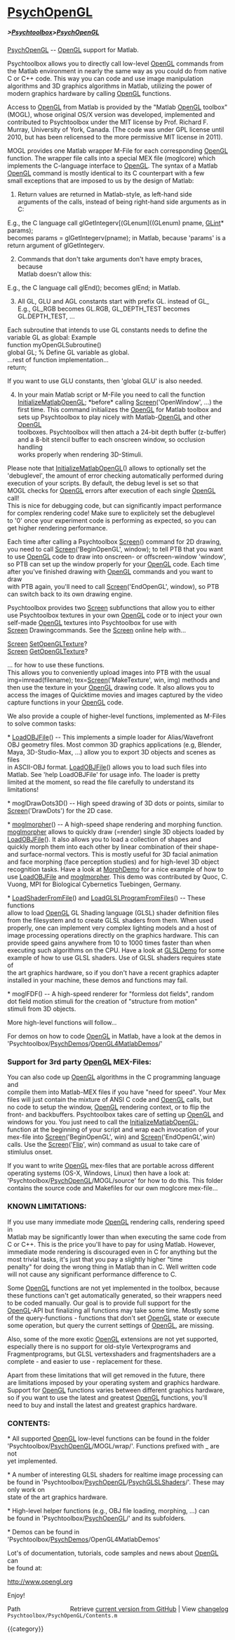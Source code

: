 # [PsychOpenGL](PsychOpenGL)
##### >[Psychtoolbox](Psychtoolbox)>[PsychOpenGL](PsychOpenGL)

[PsychOpenGL](PsychOpenGL) -- [OpenGL](OpenGL) support for Matlab.  
  
Psychtoolbox allows you to directly call low-level [OpenGL](OpenGL) commands from  
the Matlab environment in nearly the same way as you could do from native  
C or C++ code. This way you can code and use image manipulation  
algorithms and 3D graphics algorithms in Matlab, utilizing the power of  
modern graphics hardware by calling [OpenGL](OpenGL) functions.  
  
Access to [OpenGL](OpenGL) from Matlab is provided by the "Matlab [OpenGL](OpenGL) toolbox"  
(MOGL), whose original OS/X version was developed, implemented and  
contributed to Psychtoolbox under the MIT license by Prof. Richard F.  
Murray, University of York, Canada. (The code was under GPL license until  
2010, but has been relicensed to the more permissive MIT license in 2011).  
  
MOGL provides one Matlab wrapper M-File for each corresponding [OpenGL](OpenGL)  
function. The wrapper file calls into a special MEX file (moglcore) which  
implements the C-language interface to [OpenGL](OpenGL). The syntax of a Matlab  
[OpenGL](OpenGL) command is mostly identical to its C counterpart with a few  
small exceptions that are imposed to us by the design of Matlab:  
  
1. Return values are returned in Matlab-style, as left-hand side  
arguments of the calls, instead of being right-hand side arguments as in  
C:  
  
E.g., the C language call glGetIntegerv[(GLenum]((GLenum) pname, [GLint](GLint)\* params);  
becomes params = glGetIntegerv(pname); in Matlab, because 'params' is a  
return argument of glGetIntegerv.  
  
2. Commands that don't take arguments don't have empty braces, because  
Matlab doesn't allow this:  
  
E.g., the C language call glEnd();  becomes glEnd; in Matlab.  
  
3. All GL, GLU and AGL constants start with prefix GL. instead of GL\_  
E.g., GL\_RGB becomes GL.RGB, GL\_DEPTH\_TEST becomes GL.DEPTH\_TEST, ...  
  
Each subroutine that intends to use GL constants needs to define the  
variable GL as global: Example  
  function myOpenGLSubroutine()  
  global GL; % Define GL variable as global.  
  ...rest of function implementation...  
  return;  
  
If you want to use GLU constants, then 'global GLU' is also needed.  
  
4. In your main Matlab script or M-File you need to call the function  
[InitializeMatlabOpenGL](InitializeMatlabOpenGL);  \*before\* calling [Screen](Screen)('OpenWindow', ...) the  
first time. This command initializes the [OpenGL](OpenGL) for Matlab toolbox and  
sets up Psychtoolbox to play nicely with Matlab-[OpenGL](OpenGL) and other [OpenGL](OpenGL)  
toolboxes. Psychtoolbox will then attach a 24-bit depth buffer (z-buffer)  
and a 8-bit stencil buffer to each onscreen window, so occlusion handling  
works properly when rendering 3D-Stimuli.  
  
Please note that [InitializeMatlabOpenGL](InitializeMatlabOpenGL)() allows to optionally set the  
'debuglevel', the amount of error checking automatically performed during  
execution of your scripts. By default, the debug level is set so that  
MOGL checks for [OpenGL](OpenGL) errors after execution of each single [OpenGL](OpenGL) call!  
This is nice for debugging code, but can significantly impact performance  
for complex rendering code! Make sure to explicitely set the debuglevel  
to '0' once your experiment code is performing as expected, so you can  
get higher rendering performance.  
  
  
Each time after calling a Psychtoolbox [Screen](Screen)() command for 2D drawing,  
you need to call [Screen](Screen)('BeginOpenGL', window); to tell PTB that you want  
to use [OpenGL](OpenGL) code to draw into onscreen- or offscreen-window 'window',  
so PTB can set up the window properly for your [OpenGL](OpenGL) code. Each time  
after you've finished drawing with [OpenGL](OpenGL) commands and you want to draw  
with PTB again, you'll need to call [Screen](Screen)('EndOpenGL', window), so PTB  
can switch back to its own drawing engine.  
  
Psychtoolbox provides two [Screen](Screen) subfunctions that allow you to either  
use Psychtoolbox textures in your own [OpenGL](OpenGL) code or to inject your own  
self-made [OpenGL](OpenGL) textures into Psychtoolbox for use with  
[Screen](Screen) Drawingcommands. See the [Screen](Screen) online help with...  
  
[Screen](Screen) [SetOpenGLTexture](SetOpenGLTexture)?  
[Screen](Screen) [GetOpenGLTexture](GetOpenGLTexture)?  
  
... for how to use these functions.  
This allows you to conveniently upload images into PTB with the usual  
img=imread(filename); tex=[Screen](Screen)('MakeTexture', win, img) methods and  
then use the texture in your [OpenGL](OpenGL) drawing code. It also allows you to  
access the images of Quicktime movies and images captured by the video  
capture functions in your [OpenGL](OpenGL) code.  
  
We also provide a couple of higher-level functions, implemented as M-Files  
to solve common tasks:  
  
\* [LoadOBJFile](LoadOBJFile)()  -- This implements a simple loader for Alias/Wavefront  
OBJ geometry files. Most common 3D graphics applications (e.g, Blender,  
Maya, 3D-Studio-Max, ...) allow you to export 3D objects and scenes as files  
in ASCII-OBJ format. [LoadOBJFile](LoadOBJFile)() allows you to load such files into  
Matlab. See 'help LoadOBJFile' for usage info. The loader is pretty  
limited at the moment, so read the file carefully to understand its  
limitations!  
  
\* moglDrawDots3D() -- High speed drawing of 3D dots or points, similar to  
[Screen](Screen)('DrawDots') for the 2D case.  
  
\* [moglmorpher](moglmorpher)()  -- A high-speed shape rendering and morphing function.  
[moglmorpher](moglmorpher) allows to quickly draw (=render) single 3D objects loaded by  
[LoadOBJFile](LoadOBJFile)(). It also allows you to load a collection of shapes and  
quickly morph them into each other by linear combination of their shape-  
and surface-normal vectors. This is mostly useful for 3D facial animation  
and face morphing (face perception studies) and for high-level 3D object  
recognition tasks. Have a look at [MorphDemo](MorphDemo) for a nice example of how to  
use [LoadOBJFile](LoadOBJFile) and [moglmorpher](moglmorpher). This demo was contributed by Quoc, C.  
Vuong, MPI for Biological Cybernetics Tuebingen, Germany.  
  
\* [LoadShaderFromFile](LoadShaderFromFile)() and [LoadGLSLProgramFromFiles](LoadGLSLProgramFromFiles)() -- These functions  
allow to load [OpenGL](OpenGL) GL Shading language (GLSL) shader definition files  
from the filesystem and to create GLSL shaders from them. When used  
properly, one can implement very complex lighting models and a host of  
image processing operations directly on the graphics hardware. This can  
provide speed gains anywhere from 10 to 1000 times faster than when  
executing such algorithms on the CPU. Have a look at [GLSLDemo](GLSLDemo) for some  
example of how to use GLSL shaders. Use of GLSL shaders requires state of  
the art graphics hardware, so if you don't have a recent graphics adapter  
installed in your machine, these demos and functions may fail.  
  
\* moglFDF() -- A high-speed renderer for "formless dot fields", random  
dot field motion stimuli for the creation of "structure from motion"  
stimuli from 3D objects.  
  
More high-level functions will follow...  
  
For demos on how to code [OpenGL](OpenGL) in Matlab, have a look at the demos in  
'Psychtoolbox/[PsychDemos](PsychDemos)/[OpenGL4MatlabDemos](OpenGL4MatlabDemos)/'  
  
### Support for 3rd party [OpenGL](OpenGL) MEX-Files:  
  
You can also code up [OpenGL](OpenGL) algorithms in the C programming language and  
compile them into Matlab-MEX files if you have "need for speed". Your Mex  
files will just contain the mixture of ANSI C code and [OpenGL](OpenGL) calls, but  
no code to setup the window, [OpenGL](OpenGL) rendering context, or to flip the  
front- and backbuffers. Psychtoolbox takes care of setting up [OpenGL](OpenGL) and  
windows for you. You just need to call the [InitializeMatlabOpenGL](InitializeMatlabOpenGL);  
function at the beginning of your script and wrap each invocation of your  
mex-file into [Screen](Screen)('BeginOpenGL', win) and [Screen](Screen)('EndOpenGL',win)  
calls. Use the [Screen](Screen)('[Flip](Flip)', win) command as usual to take care of  
stimlulus onset.  
  
If you want to write [OpenGL](OpenGL) mex-files that are portable across different  
operating systems (OS-X, Windows, Linux) then have a look at:  
'Psychtoolbox/[PsychOpenGL](PsychOpenGL)/MOGL/source' for how to do this. This folder  
contains the source code and Makefiles for our own moglcore mex-file...  
  
### KNOWN LIMITATIONS:  
  
If you use many immediate mode [OpenGL](OpenGL) rendering calls, rendering speed in  
Matlab may be significantly lower than when executing the same code from  
C or C++. This is the price you'll have to pay for using Matlab. However,  
immediate mode rendering is discouraged even in C for anything but the  
most trivial tasks, it's just that you pay a slightly higher "time  
penalty" for doing the wrong thing in Matlab than in C. Well written code  
will not cause any significant performance difference to C.  
  
Some [OpenGL](OpenGL) functions are not yet implemented in the toolbox, because  
these functions can't get automatically generated, so their wrappers need  
to be coded manually. Our goal is to provide full support for the  
[OpenGL](OpenGL)-API but finalizing all functions may take some time. Mostly some  
of the query-functions - functions that don't set [OpenGL](OpenGL) state or execute  
some operation, but query the current settings of [OpenGL](OpenGL), are missing.  
  
Also, some of the more exotic [OpenGL](OpenGL) extensions are not yet supported,  
especially there is no support for old-style Vertexprograms and  
Fragmentprograms, but GLSL vertexshaders and fragmentshaders are a  
complete - and easier to use - replacement for these.  
  
Apart from these limitations that will get removed in the future, there  
are limitations imposed by your operating system and graphics hardware.  
Support for [OpenGL](OpenGL) functions varies between different graphics hardware,  
so if you want to use the latest and greatest [OpenGL](OpenGL) functions, you'll  
need to buy and install the latest and greatest graphics hardware.  
  
### CONTENTS:  
  
\* All supported [OpenGL](OpenGL) low-level functions can be found in the folder  
'Psychtoolbox/[PsychOpenGL](PsychOpenGL)/MOGL/wrap/'. Functions prefixed with \_ are not  
yet implemented.  
  
\* A number of interesting GLSL shaders for realtime image processing can  
be found in 'Psychtoolbox/[PsychOpenGL](PsychOpenGL)/[PsychGLSLShaders](PsychGLSLShaders)/'. These may only work on  
state of the art graphics hardware.  
  
\* High-level helper functions (e.g., OBJ file loading, morphing, ...) can  
be found in 'Psychtoolbox/[PsychOpenGL](PsychOpenGL)/' and its subfolders.  
  
\* Demos can be found in 'Psychtoolbox/[PsychDemos](PsychDemos)/OpenGL4MatlabDemos'  
  
Lot's of documentation, tutorials, code samples and news about [OpenGL](OpenGL) can  
be found at:  
  
http://www.opengl.org  
  
Enjoy!  




<div class="code_header" style="text-align:right;">
  <span style="float:left;">Path&nbsp;&nbsp;</span> <span class="counter">Retrieve <a href=
  "https://raw.github.com/Psychtoolbox-3/Psychtoolbox-3/beta/Psychtoolbox/PsychOpenGL/Contents.m">current version from GitHub</a> | View <a href=
  "https://github.com/Psychtoolbox-3/Psychtoolbox-3/commits/beta/Psychtoolbox/PsychOpenGL/Contents.m">changelog</a></span>
</div>
<div class="code">
  <code>Psychtoolbox/PsychOpenGL/Contents.m</code>
</div>

{{category}}